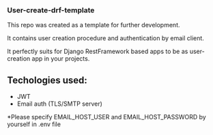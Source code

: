 ### User-create-drf-template
This repo was created as a template for further development. 

It contains user creation procedure and authentication by email client.

It perfectly suits for Django RestFramework based apps to be as user-creation app in your projects.

## Techologies used:
- JWT
- Email auth (TLS/SMTP server)


*Please specify EMAIL_HOST_USER and EMAIL_HOST_PASSWORD by yourself in .env file
